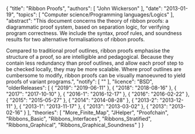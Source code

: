 {
    "title": "Ribbon Proofs",
    "authors": [
        "John Wickerson"
    ],
    "date": "2013-01-19",
    "topics": [
        "Computer science/Programming languages/Logics"
    ],
    "abstract": "This document concerns the theory of ribbon proofs: a diagrammatic proof system, based on separation logic, for verifying program correctness. We include the syntax, proof rules, and soundness results for two alternative formalisations of ribbon proofs. <p> Compared to traditional proof outlines, ribbon proofs emphasise the structure of a proof, so are intelligible and pedagogical. Because they contain less redundancy than proof outlines, and allow each proof step to be checked locally, they may be more scalable. Where proof outlines are cumbersome to modify, ribbon proofs can be visually manoeuvred to yield proofs of variant programs.",
    "notify": [
        ""
    ],
    "licence": "BSD",
    "olderReleases": [
        {
            "2019": "2019-06-11"
        },
        {
            "2018": "2018-08-16"
        },
        {
            "2017": "2017-10-10"
        },
        {
            "2016-1": "2016-12-17"
        },
        {
            "2016": "2016-02-22"
        },
        {
            "2015": "2015-05-27"
        },
        {
            "2014": "2014-08-28"
        },
        {
            "2013-2": "2013-12-11"
        },
        {
            "2013-1": "2013-11-17"
        },
        {
            "2013": "2013-03-02"
        },
        {
            "2013": "2013-02-16"
        }
    ],
    "theories": [
        "More_Finite_Map",
        "JHelper",
        "Proofchain",
        "Ribbons_Basic",
        "Ribbons_Interfaces",
        "Ribbons_Stratified",
        "Ribbons_Graphical",
        "Ribbons_Graphical_Soundness"
    ]
}